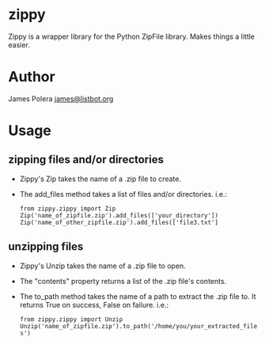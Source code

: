 zippy
==
Zippy is a wrapper library for the Python ZipFile library. Makes things a little easier.

Author
==
James Polera <james@listbot.org>

Usage
==

zipping files and/or directories
--
* Zippy's Zip takes the name of a .zip file to create.
* The add_files method takes a list of files and/or directories.
i.e.:

  `from zippy.zippy import Zip`
  `Zip('name_of_zipfile.zip').add_files(['your_directory'])`
  `Zip('name_of_other_zipfile.zip').add_files(['file3.txt']`
  
unzipping files
--
* Zippy's Unzip takes the name of a .zip file to open.
* The "contents" property returns a list of the .zip file's contents.
* The to_path method takes the name of a path to extract the .zip file to.  It returns
  True on success, False on failure.
i.e.:

  `from zippy.zippy import Unzip`
  `Unzip('name_of_zipfile.zip').to_path('/home/you/your_extracted_files')`